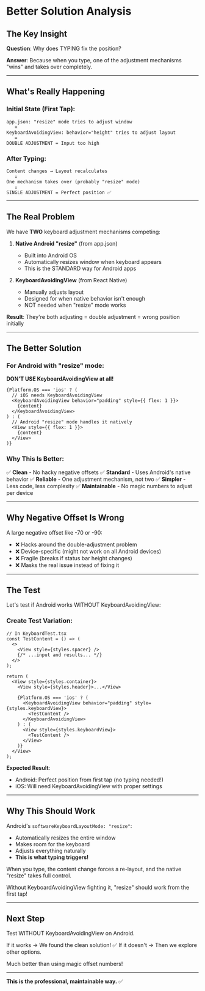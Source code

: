 # Better Solution Analysis

## The Key Insight

**Question**: Why does TYPING fix the position?

**Answer**: Because when you type, one of the adjustment mechanisms "wins" and takes over completely.

---

## What's Really Happening

### Initial State (First Tap):
```
app.json: "resize" mode tries to adjust window
   +
KeyboardAvoidingView: behavior="height" tries to adjust layout
   =
DOUBLE ADJUSTMENT = Input too high
```

### After Typing:
```
Content changes → Layout recalculates
   ↓
One mechanism takes over (probably "resize" mode)
   ↓
SINGLE ADJUSTMENT = Perfect position ✅
```

---

## The Real Problem

We have **TWO** keyboard adjustment mechanisms competing:

1. **Native Android "resize"** (from app.json)
   - Built into Android OS
   - Automatically resizes window when keyboard appears
   - This is the STANDARD way for Android apps

2. **KeyboardAvoidingView** (from React Native)
   - Manually adjusts layout
   - Designed for when native behavior isn't enough
   - NOT needed when "resize" mode works

**Result**: They're both adjusting = double adjustment = wrong position initially

---

## The Better Solution

### For Android with "resize" mode:
**DON'T USE KeyboardAvoidingView at all!**

```tsx
{Platform.OS === 'ios' ? (
  // iOS needs KeyboardAvoidingView
  <KeyboardAvoidingView behavior="padding" style={{ flex: 1 }}>
    {content}
  </KeyboardAvoidingView>
) : (
  // Android "resize" mode handles it natively
  <View style={{ flex: 1 }}>
    {content}
  </View>
)}
```

### Why This Is Better:

✅ **Clean** - No hacky negative offsets
✅ **Standard** - Uses Android's native behavior
✅ **Reliable** - One adjustment mechanism, not two
✅ **Simpler** - Less code, less complexity
✅ **Maintainable** - No magic numbers to adjust per device

---

## Why Negative Offset Is Wrong

A large negative offset like -70 or -90:
- ❌ Hacks around the double-adjustment problem
- ❌ Device-specific (might not work on all Android devices)
- ❌ Fragile (breaks if status bar height changes)
- ❌ Masks the real issue instead of fixing it

---

## The Test

Let's test if Android works WITHOUT KeyboardAvoidingView:

### Create Test Variation:

```tsx
// In KeyboardTest.tsx
const TestContent = () => (
  <>
    <View style={styles.spacer} />
    {/* ...input and results... */}
  </>
);

return (
  <View style={styles.container}>
    <View style={styles.header}>...</View>

    {Platform.OS === 'ios' ? (
      <KeyboardAvoidingView behavior="padding" style={styles.keyboardView}>
        <TestContent />
      </KeyboardAvoidingView>
    ) : (
      <View style={styles.keyboardView}>
        <TestContent />
      </View>
    )}
  </View>
);
```

**Expected Result**:
- Android: Perfect position from first tap (no typing needed!)
- iOS: Will need KeyboardAvoidingView with proper settings

---

## Why This Should Work

Android's `softwareKeyboardLayoutMode: "resize"`:
- Automatically resizes the entire window
- Makes room for the keyboard
- Adjusts everything naturally
- **This is what typing triggers!**

When you type, the content change forces a re-layout, and the native "resize" takes full control.

Without KeyboardAvoidingView fighting it, "resize" should work from the first tap!

---

## Next Step

Test WITHOUT KeyboardAvoidingView on Android.

If it works → We found the clean solution! ✅
If it doesn't → Then we explore other options.

Much better than using magic offset numbers!

---

**This is the professional, maintainable way.** ✅
